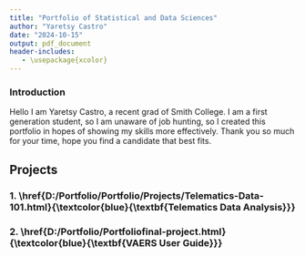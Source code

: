 ```yaml
---
title: "Portfolio of Statistical and Data Sciences"
author: "Yaretsy Castro"
date: "2024-10-15"
output: pdf_document
header-includes:
   - \usepackage{xcolor}
---
```


### Introduction

Hello I am Yaretsy Castro, a recent grad of Smith College. I am a first generation student, so I am unaware of job hunting, so I created this portfolio in hopes of showing my skills more effectively. Thank you so much for your time, hope you find a candidate that best fits.

## Projects

### 1. \href{D:/Portfolio/Portfolio/Projects/Telematics-Data-101.html}{\textcolor{blue}{\textbf{Telematics Data Analysis}}}

### 2. \href{D:/Portfolio/Portfoliofinal-project.html}{\textcolor{blue}{\textbf{VAERS User Guide}}}